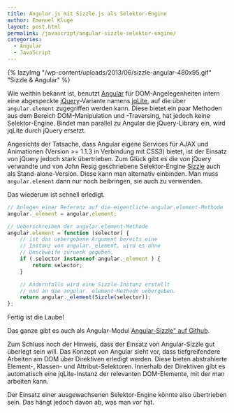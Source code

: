```yaml
---
title: Angular.js mit Sizzle.js als Selektor-Engine
author: Emanuel Kluge
layout: post.html
permalink: /javascript/angular-sizzle-selektor-engine/
categories:
  - Angular
  - JavaScript
---
```


{% lazyImg "/wp-content/uploads/2013/06/sizzle-angular-480x95.gif" "Sizzle & Angular" %}

Wie weithin bekannt ist, benutzt [Angular][angular] für DOM-Angelegenheiten intern eine abgespeckte [jQuery][jquery]-Variante namens [jqLite][ngElement], auf die über `angular.element` zugegriffen werden kann. Diese bietet ein paar Methoden aus dem Bereich DOM-Manipulation und -Traversing, hat jedoch keine Selektor-Engine. Bindet man parallel zu Angular die jQuery-Library ein, wird jqLite durch jQuery ersetzt.

Angesichts der Tatsache, dass Angular eigene Services für AJAX und Animationen (Version >= 1.1.3 in Verbindung mit CSS3) bietet, ist der Einsatz von jQuery jedoch stark übertrieben. Zum Glück gibt es die von jQuery verwandte und von John Resig geschriebene Selektor-Engine [Sizzle][sizzle] auch als Stand-alone-Version. Diese kann man alternativ einbinden. Man muss `angular.element` dann nur noch beibringen, sie auch zu verwenden.

Das wiederum ist schnell erledigt.

```javascript
// Anlegen einer Referenz auf die eigentliche angular.element-Methode
angular._element = angular.element;

// Ueberschreiben der angular.element-Methode
angular.element = function (selector) {
    // ist das uebergebene Argument bereits eine
    // Instanz von angular._element, wird es ohne
    // Umschweife zurueck gegeben.
    if ( selector instanceof angular._element ) {
        return selector;
    }

    // Andernfalls wird eine Sizzle-Instanz erstellt
    // und an die angular._element-Methode uebergeben.
    return angular._element(Sizzle(selector));
};
```

Fertig ist die Laube!

Das ganze gibt es auch als Angular-Modul [Angular-Sizzle" auf Github][github].

Zum Schluss noch der Hinweis, dass der Einsatz von Angular-Sizzle gut überlegt sein will. Das Konzept von Angular sieht vor, dass tiefgreifendere Arbeiten am DOM über Direktiven erledigt werden. Diese bieten abstrahierte Element-, Klassen- und Attribut-Selektoren. Innerhalb der Direktiven gibt es automatisch eine jqLite-Instanz der relevanten DOM-Elemente, mit der man arbeiten kann.

Der Einsatz einer ausgewachsenen Selektor-Engine könnte also übertrieben sein. Das hängt jedoch davon ab, was man vor hat.

[angular]: http://angularjs.org
[jquery]: http://jquery.com
[ngElement]: http://docs.angularjs.org/api/angular.element
[sizzle]: http://sizzlejs.com/
[github]: https://github.com/herschel666/angular-sizzle
